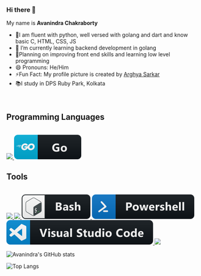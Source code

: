 ### Hi there 👋
My name is **Avanindra Chakraborty**
- 📗I am fluent with python, well versed with golang and dart and know basic C, HTML, CSS, JS 
- 🌱 I’m currently learning backend development in golang 
- 🤔Planning on improving front end skills and learning low level programming
- 😄 Pronouns: He/Him 
- ⚡Fun Fact: My profile picture is created by [Arghya Sarkar](https://github.com/arghyagod-coder)
- 📚I study in DPS Ruby Park, Kolkata 
<br>

## Programming Languages

<br>

<a href="#">
    <img src="https://raw.githubusercontent.com/fenix-hub/ColoredBadges/master/svg/dev/languages/python.svg">
</a> 

<a href="#">
    <img src="https://raw.githubusercontent.com/MikeCodesDotNET/ColoredBadges/master/svg/dev/languages/go.svg">
</a> 


<br>


## Tools

<br>
<a href="#">
    <img src="https://raw.githubusercontent.com/klaasnicolaas/ColoredBadges/new-badges/svg/dev/tools/git.svg">
</a> 
<a href="#">
    <img src="https://raw.githubusercontent.com/klaasnicolaas/ColoredBadges/new-badges/svg/dev/services/github.svg">
</a> 
<a href="#">
    <img src="https://raw.githubusercontent.com/MikeCodesDotNET/ColoredBadges/master/svg/dev/tools/bash.svg">
</a> 
<a href="#">
    <img src="https://raw.githubusercontent.com/MikeCodesDotNET/ColoredBadges/master/svg/dev/tools/powershell.svg">
</a> 
<a href="#">
    <img src="https://raw.githubusercontent.com/MikeCodesDotNET/ColoredBadges/master/svg/dev/tools/visualstudio_code.svg">
</a> 
 
<a href="#">
    <img src="https://raw.githubusercontent.com/klaasnicolaas/ColoredBadges/new-badges/svg/devices/pc.svg">
</a> 

 
![Avanindra's GitHub stats](https://github-readme-stats.vercel.app/api?username=AvanindraC&theme=radical)


![Top Langs](https://github-readme-stats.vercel.app/api/top-langs/?username=AvanindraC&theme=radical)




